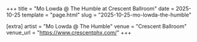 +++
title = "Mo Lowda @ The Humble at Crescent Ballroom"
date = 2025-10-25
template = "page.html"
slug = "2025-10-25-mo-lowda-the-humble"

[extra]
artist = "Mo Lowda @ The Humble"
venue = "Crescent Ballroom"
venue_url = "https://www.crescentphx.com/"
+++
